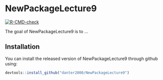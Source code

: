 
# NewPackageLecture9

<!-- badges: start -->
[![R-CMD-check](https://github.com/danter2000/NewPackageLecture9/workflows/R-CMD-check/badge.svg)](https://github.com/danter2000/NewPackageLecture9/actions)
<!-- badges: end -->

The goal of NewPackageLecture9 is to ...

## Installation

You can install the released version of NewPackageLecture9 through github using:

``` r
devtools::install_github("danter2000/NewPackageLecture9")
```

